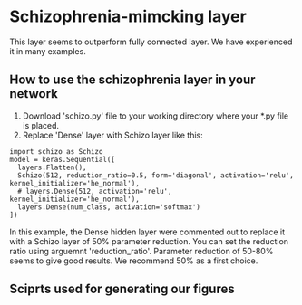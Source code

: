 # Schizophrenia-mimcking layer
This layer seems to outperform fully connected layer. We have experienced it in many examples.

## How to use the schizophrenia layer in your network
1. Download 'schizo.py' file to your working directory where your *.py file is placed.
2. Replace 'Dense' layer with Schizo layer like this: 
```
import schizo as Schizo
model = keras.Sequential([
  layers.Flatten(),
  Schizo(512, reduction_ratio=0.5, form='diagonal', activation='relu', kernel_initializer='he_normal'),
  # layers.Dense(512, activation='relu', kernel_initializer='he_normal'),
  layers.Dense(num_class, activation='softmax')
])
```
In this example, the Dense hidden layer were commented out to replace it with a Schizo layer of 50% parameter reduction. You can set the reduction ratio using arguemnt 'reduction_ratio'. Parameter reduction of 50-80% seems to give good results. We recommend 50% as a first choice. 

## Sciprts used for generating our figures
